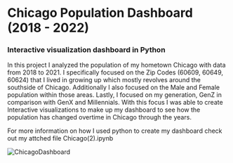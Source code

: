 # Chicago Population Dashboard (2018 - 2022)
### Interactive visualization dashboard in Python 

In this project I analyzed the population of my hometown Chicago with data from 2018 to 2021. I specifically focused on the Zip Codes (60609, 60649, 60624) that I lived in growing up which mostly revolves around the southside of Chicago. Additionally I also focused on the Male and Female population within those areas. Lastly, I focused on my generation, GenZ in comparison with GenX and Millennials. With this focus I was able to create Interactive visualizations to make up my dashboard to see how the population has changed overtime in Chicago through the years. 

For more information on how I used python to create my dashboard check out my attched file Chicago(2).ipynb 


![ChicagoDashboard ](https://github.com/user-attachments/assets/b0a2cf71-edb9-40cf-a7e7-de2ce081736f)

